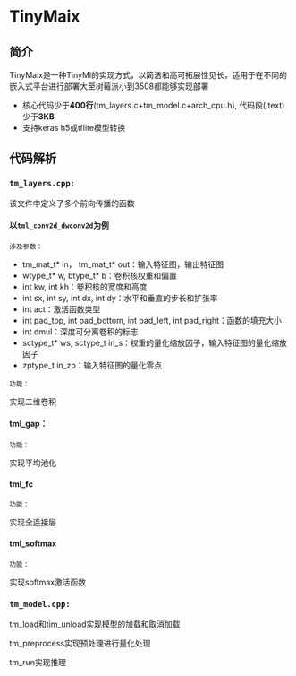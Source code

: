 # TinyMaix

## 简介

TinyMaix是一种TinyMl的实现方式，以简洁和高可拓展性见长，适用于在不同的嵌入式平台进行部署大至树莓派小到3508都能够实现部署

- 核心代码少于**400行**(tm_layers.c+tm_model.c+arch_cpu.h), 代码段(.text)少于**3KB**
- 支持keras h5或tflite模型转换

## 代码解析

### ``tm_layers.cpp:``

该文件中定义了多个前向传播的函数

#### 以``tml_conv2d_dwconv2d``为例

`涉及参数：`

- tm_mat_t* in， tm_mat_t* out：输入特征图，输出特征图
- wtype_t* w, btype_t* b：卷积核权重和偏置
- int kw, int kh：卷积核的宽度和高度
- int sx, int sy, int dx, int dy：水平和垂直的步长和扩张率
- int act：激活函数类型
- int pad_top, int pad_bottom, int pad_left, int pad_right：函数的填充大小
- int dmul：深度可分离卷积的标志
- sctype_t* ws, sctype_t in_s：权重的量化缩放因子，输入特征图的量化缩放因子
- zptype_t in_zp：输入特征图的量化零点

`功能：`

实现二维卷积

#### tml_gap：

`功能：`

实现平均池化

#### tml_fc

`功能：`

实现全连接层

#### tml_softmax

`功能：`

实现softmax激活函数

### ``tm_model.cpp:``

 tm_load和tim_unload实现模型的加载和取消加载

 tm_preprocess实现预处理进行量化处理

 tm_run实现推理